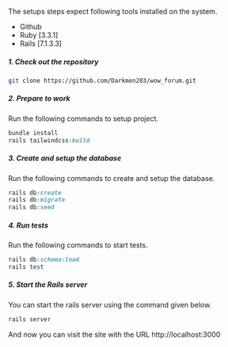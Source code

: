 The setups steps expect following tools installed on the system.

- Github
- Ruby [3.3.1]
- Rails [7.1.3.3]

##### 1. Check out the repository

```bash
git clone https://github.com/Darkmen203/wow_forum.git  
```

##### 2. Prepare to work

Run the following commands to setup project.

```ruby
bundle install
rails tailwindcss:build
```


##### 3. Create and setup the database

Run the following commands to create and setup the database.

```ruby
rails db:create
rails db:migrate
rails db:seed
```

##### 4. Run tests

Run the following commands to start tests.

```ruby
rails db:schema:load
rails test
```

##### 5. Start the Rails server

You can start the rails server using the command given below.

```ruby
rails server
```

And now you can visit the site with the URL http://localhost:3000
